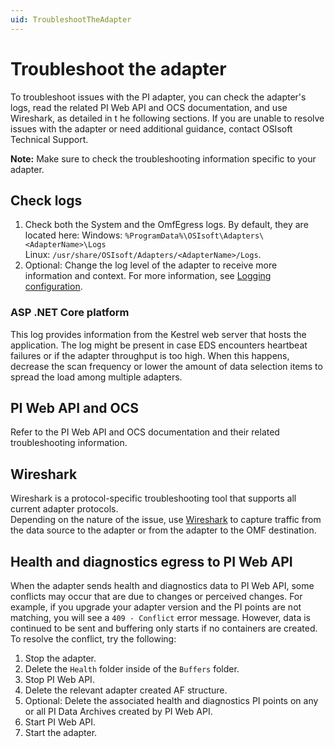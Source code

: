 ```yaml
---
uid: TroubleshootTheAdapter
---
```


# Troubleshoot the adapter

To troubleshoot issues with the PI adapter, you can check the adapter's logs, read the related PI Web API and OCS documentation, and use Wireshark, as detailed in t he following sections. If you are unable to resolve issues with the adapter or need additional guidance, contact OSIsoft Technical Support.

**Note:** Make sure to check the troubleshooting information specific to your adapter.

## Check logs

1. Check both the System and the OmfEgress logs. By default, they are located here:
    Windows: `%ProgramData%\OSIsoft\Adapters\<AdapterName>\Logs`<br>
    Linux: `/usr/share/OSIsoft/Adapters/<AdapterName>/Logs`.
2. Optional: Change the log level of the adapter to receive more information and context. For more information, see [Logging configuration](xref:LoggingConfiguration).

### ASP .NET Core platform

This log provides information from the Kestrel web server that hosts the application. The log might be present in case EDS encounters heartbeat failures or if the adapter throughput is too high. When this happens, decrease the scan frequency or lower the amount of data selection items to spread the load among multiple adapters.

## PI Web API and OCS

Refer to the PI Web API and OCS documentation and their related troubleshooting information.

## Wireshark

Wireshark is a protocol-specific troubleshooting tool that supports all current adapter protocols. <br>Depending on the nature of the issue, use [Wireshark](https://www.wireshark.org/download.html) to capture traffic from the data source to the adapter or from the adapter to the OMF destination.

## Health and diagnostics egress to PI Web API

When the adapter sends health and diagnostics data to PI Web API, some conflicts may occur that are due to changes or perceived changes. For example, if you upgrade your adapter version and the PI points are not matching, you will see a `409 - Conflict` error message. However, data is continued to be sent and buffering only starts if no containers are created. To resolve the conflict, try the following:

1. Stop the adapter.
2. Delete the `Health` folder inside of the `Buffers` folder.
3. Stop PI Web API.
4. Delete the relevant adapter created AF structure.
5. Optional: Delete the associated health and diagnostics PI points on any or all PI Data Archives created by PI Web API.
6. Start PI Web API.
7. Start the adapter.
